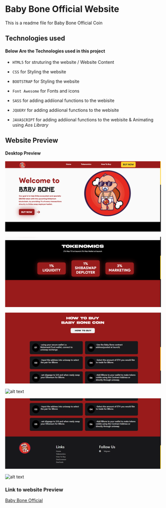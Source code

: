 # Baby Bone Official Website

This is a readme file for Baby Bone Official Coin

## Technologies used

#### Below Are the Technologies used in this project

* `HTML5` for struturing the website / Website Content

* `CSS` for Styling the website 

* `BOOTSTRAP` for Styling the website 

* `Font Awesome` for Fonts and icons 

* `SASS` for adding addiional functions to the webisite

* `JQUERY` for adding addiional functions to the webisite

* `JAVASCRIPT` for adding addiional functions to the webisite & Animating using *Aos Library*

## Website Preview

#### Desktop Preview

![alt text](https://github.com/Arc9067/bone/blob/main/Screenshots/1.png?raw=true)

![alt text](https://github.com/Arc9067/bone/blob/main/Screenshots/2.png?raw=true)

![alt text](https://github.com/Arc9067/bone/blob/main/Screenshots/3.png?raw=true)

![alt text](https://github.com/Arc9067/bone/blob/main/Screenshots/4.png?raw=true)

![alt text](https://github.com/Arc9067/bone/blob/main/Screenshots/5.png?raw=true)

![alt text](https://github.com/Arc9067/bone/blob/main/Screenshots/6.png?raw=true)


### Link to website Preview

[Baby Bone Official](https://babybone.space)


